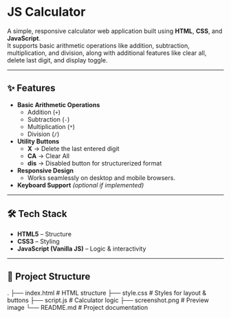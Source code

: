 # JS Calculator

A simple, responsive calculator web application built using **HTML**, **CSS**, and **JavaScript**.  
It supports basic arithmetic operations like addition, subtraction, multiplication, and division, along with additional features like clear all, delete last digit, and display toggle.

---


## ✨ Features
- **Basic Arithmetic Operations**
  - Addition (`+`)
  - Subtraction (`-`)
  - Multiplication (`*`)
  - Division (`/`)
- **Utility Buttons**
  - **X** → Delete the last entered digit
  - **CA** → Clear All
  - **dis** → Disabled button for structurerized format
- **Responsive Design**
  - Works seamlessly on desktop and mobile browsers.
- **Keyboard Support** *(optional if implemented)*

---

## 🛠️ Tech Stack
- **HTML5** – Structure
- **CSS3** – Styling
- **JavaScript (Vanilla JS)** – Logic & interactivity

---

## 📂 Project Structure
.
├── index.html # HTML structure
├── style.css # Styles for layout & buttons
├── script.js # Calculator logic
├── screenshot.png # Preview image
└── README.md # Project documentation
